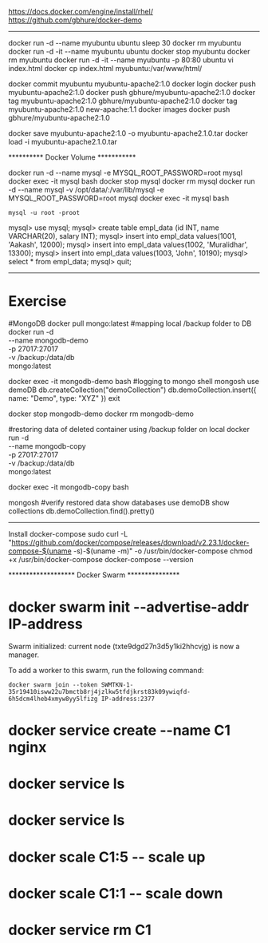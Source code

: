 https://docs.docker.com/engine/install/rhel/
https://github.com/gbhure/docker-demo


****************************************

docker run -d --name myubuntu ubuntu sleep 30
docker rm myubuntu
docker run -d -it --name myubuntu ubuntu
docker stop myubuntu
docker rm myubuntu
docker run -d -it --name myubuntu -p 80:80 ubuntu
 vi index.html
docker cp index.html myubuntu:/var/www/html/

docker commit myubuntu myubuntu-apache2:1.0
docker login
docker push myubuntu-apache2:1.0
docker push gbhure/myubuntu-apache2:1.0
docker tag myubuntu-apache2:1.0 gbhure/myubuntu-apache2:1.0
docker tag myubuntu-apache2:1.0 new-apache:1.1
docker images
docker push gbhure/myubuntu-apache2:1.0
   
docker save myubuntu-apache2:1.0 -o myubuntu-apache2.1.0.tar
docker load -i myubuntu-apache2.1.0.tar

********** Docker Volume ***********

docker run -d --name mysql -e MYSQL_ROOT_PASSWORD=root mysql
docker exec -it mysql bash
docker stop mysql
docker rm mysql
docker run -d --name mysql -v /opt/data/:/var/lib/mysql -e MYSQL_ROOT_PASSWORD=root mysql
docker exec -it mysql bash
  
    mysql -u root -proot
        
mysql> use mysql;
mysql> create table empl_data (id INT, name VARCHAR(20), salary INT);
mysql> insert into empl_data values(1001, 'Aakash', 12000);
mysql> insert into empl_data values(1002, 'Muralidhar', 13300);
mysql> insert into empl_data values(1003, 'John', 10190);
mysql> select * from empl_data;
mysql> quit;


**************************************************************
# Exercise 
#MongoDB
docker pull mongo:latest
#mapping local /backup folder to DB 
docker run -d \
  --name mongodb-demo \
  -p 27017:27017 \
  -v /backup:/data/db \
  mongo:latest

docker exec -it mongodb-demo bash 
#logging to mongo shell
mongosh
use demoDB
db.createCollection("demoCollection")
db.demoCollection.insert({ name: "Demo", type: "XYZ" })
exit


docker stop mongodb-demo
docker rm mongodb-demo

#restoring data of deleted container using /backup folder on local
docker run -d \
  --name mongodb-copy \
  -p 27017:27017 \
  -v /backup:/data/db \
  mongo:latest


docker exec -it mongodb-copy bash 

mongosh
#verify restored data
show databases
use demoDB
show collections
db.demoCollection.find().pretty()

*****************************************


Install docker-compose
sudo curl -L "https://github.com/docker/compose/releases/download/v2.23.1/docker-compose-$(uname -s)-$(uname -m)" -o /usr/bin/docker-compose
chmod +x /usr/bin/docker-compose
docker-compose --version

******************* Docker Swarm ***************

# docker swarm init --advertise-addr IP-address
Swarm initialized: current node (txte9dgd27n3d5y1ki2hhcvjg) is now a manager.

To add a worker to this swarm, run the following command:

    docker swarm join --token SWMTKN-1-35r19410isww22u7bmctb8rj4jzlkw5tfdjkrst83k09ywiqfd-6h5dcm4lheb4xmyw8yy5lfizg IP-address:2377


# docker service create --name C1 nginx

# docker service ls

# docker service ls

# docker scale C1:5 -- scale up

# docker scale C1:1 -- scale down

# docker service rm C1
